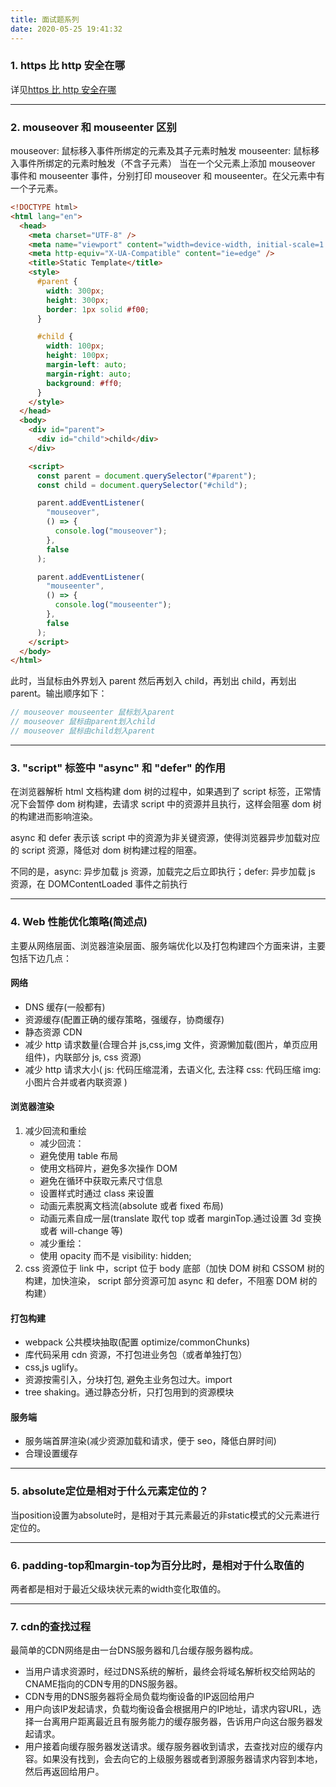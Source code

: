 ```yaml
---
title: 面试题系列
date: 2020-05-25 19:41:32
---
```


### 1. https 比 http 安全在哪

详见[https 比 http 安全在哪](http://maxy612.cn/2020/05/25/https%E4%B8%BA%E4%BB%80%E4%B9%88%E6%AF%94http%E6%9B%B4%E5%AE%89%E5%85%A8/)

---

### 2. mouseover 和 mouseenter 区别

mouseover: 鼠标移入事件所绑定的元素及其子元素时触发
mouseenter: 鼠标移入事件所绑定的元素时触发（不含子元素）
当在一个父元素上添加 mouseover 事件和 mouseenter 事件，分别打印 mouseover 和 mouseenter。在父元素中有一个子元素。

```html
<!DOCTYPE html>
<html lang="en">
  <head>
    <meta charset="UTF-8" />
    <meta name="viewport" content="width=device-width, initial-scale=1.0" />
    <meta http-equiv="X-UA-Compatible" content="ie=edge" />
    <title>Static Template</title>
    <style>
      #parent {
        width: 300px;
        height: 300px;
        border: 1px solid #f00;
      }

      #child {
        width: 100px;
        height: 100px;
        margin-left: auto;
        margin-right: auto;
        background: #ff0;
      }
    </style>
  </head>
  <body>
    <div id="parent">
      <div id="child">child</div>
    </div>

    <script>
      const parent = document.querySelector("#parent");
      const child = document.querySelector("#child");

      parent.addEventListener(
        "mouseover",
        () => {
          console.log("mouseover");
        },
        false
      );

      parent.addEventListener(
        "mouseenter",
        () => {
          console.log("mouseenter");
        },
        false
      );
    </script>
  </body>
</html>
```

此时，当鼠标由外界划入 parent 然后再划入 child，再划出 child，再划出 parent。输出顺序如下：

```javascript
// mouseover mouseenter 鼠标划入parent
// mouseover 鼠标由parent划入child
// mouseover 鼠标由child划入parent
```

---

### 3. "script" 标签中 "async" 和 "defer" 的作用

在浏览器解析 html 文档构建 dom 树的过程中，如果遇到了 script 标签，正常情况下会暂停 dom 树构建，去请求 script 中的资源并且执行，这样会阻塞 dom 树的构建进而影响渲染。

async 和 defer 表示该 script 中的资源为非关键资源，使得浏览器异步加载对应的 script 资源，降低对 dom 树构建过程的阻塞。

不同的是，async: 异步加载 js 资源，加载完之后立即执行；defer: 异步加载 js 资源，在 DOMContentLoaded 事件之前执行

---

### 4. Web 性能优化策略(简述点)

主要从网络层面、浏览器渲染层面、服务端优化以及打包构建四个方面来讲，主要包括下边几点：

#### 网络

- DNS 缓存(一般都有)
- 资源缓存(配置正确的缓存策略，强缓存，协商缓存)
- 静态资源 CDN
- 减少 http 请求数量(合理合并 js,css,img 文件，资源懒加载(图片，单页应用组件)，内联部分 js, css 资源)
- 减少 http 请求大小(
  js: 代码压缩混淆，去语义化, 去注释
  css: 代码压缩
  img: 小图片合并或者内联资源
  )

#### 浏览器渲染

1. 减少回流和重绘
   - 减少回流：
   * 避免使用 table 布局
   * 使用文档碎片，避免多次操作 DOM
   * 避免在循环中获取元素尺寸信息
   * 设置样式时通过 class 来设置
   * 动画元素脱离文档流(absolute 或者 fixed 布局)
   * 动画元素自成一层(translate 取代 top 或者 marginTop.通过设置 3d 变换或者 will-change 等)
   - 减少重绘：
   * 使用 opacity 而不是 visibility: hidden;
2. css 资源位于 link 中，script 位于 body 底部（加快 DOM 树和 CSSOM 树的构建，加快渲染， script 部分资源可加 async 和 defer，不阻塞 DOM 树的构建）

#### 打包构建

- webpack 公共模块抽取(配置 optimize/commonChunks)
- 库代码采用 cdn 资源，不打包进业务包（或者单独打包）
- css,js uglify。
- 资源按需引入，分块打包, 避免主业务包过大。import
- tree shaking。通过静态分析，只打包用到的资源模块

#### 服务端

- 服务端首屏渲染(减少资源加载和请求，便于 seo，降低白屏时间)
- 合理设置缓存

---

### 5. absolute定位是相对于什么元素定位的？

当position设置为absolute时，是相对于其元素最近的非static模式的父元素进行定位的。

---

### 6. padding-top和margin-top为百分比时，是相对于什么取值的

两者都是相对于最近父级块状元素的width变化取值的。

---

### 7. cdn的查找过程

最简单的CDN网络是由一台DNS服务器和几台缓存服务器构成。

* 当用户请求资源时，经过DNS系统的解析，最终会将域名解析权交给网站的CNAME指向的CDN专用的DNS服务器。
* CDN专用的DNS服务器将全局负载均衡设备的IP返回给用户
* 用户向该IP发起请求，负载均衡设备会根据用户的IP地址，请求内容URL，选择一台离用户距离最近且有服务能力的缓存服务器，告诉用户向这台服务器发起请求。
* 用户接着向缓存服务器发送请求。缓存服务器收到请求，去查找对应的缓存内容。如果没有找到，会去向它的上级服务器或者到源服务器请求内容到本地，然后再返回给用户。